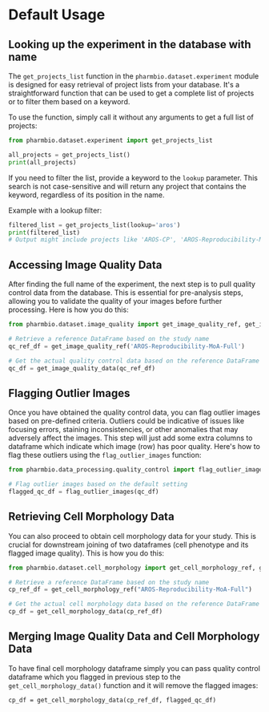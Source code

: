# Default Usage

## Looking up the experiment in the database with name

The `get_projects_list` function in the `pharmbio.dataset.experiment` module is designed for easy retrieval of project lists from your database. It's a straightforward function that can be used to get a complete list of projects or to filter them based on a keyword.

To use the function, simply call it without any arguments to get a full list of projects:

```python
from pharmbio.dataset.experiment import get_projects_list

all_projects = get_projects_list()
print(all_projects)
```

If you need to filter the list, provide a keyword to the `lookup` parameter. This search is not case-sensitive and will return any project that contains the keyword, regardless of its position in the name.

Example with a lookup filter:

```python
filtered_list = get_projects_list(lookup='aros')
print(filtered_list)
# Output might include projects like 'AROS-CP', 'AROS-Reproducibility-MoA-Full'
```

## Accessing Image Quality Data

After finding the full name of the experiment, the next step is to pull quality control data from the database. This is essential for pre-analysis steps, allowing you to validate the quality of your images before further processing. Here is how you do this:

```python
from pharmbio.dataset.image_quality import get_image_quality_ref, get_image_quality_data

# Retrieve a reference DataFrame based on the study name
qc_ref_df = get_image_quality_ref('AROS-Reproducibility-MoA-Full')

# Get the actual quality control data based on the reference DataFrame
qc_df = get_image_quality_data(qc_ref_df)
```

## Flagging Outlier Images

Once you have obtained the quality control data, you can flag outlier images based on pre-defined criteria. Outliers could be indicative of issues like focusing errors, staining inconsistencies, or other anomalies that may adversely affect the images. This step will just add some extra columns to dataframe which indicate which image (row) has poor quality. Here's how to flag these outliers using the `flag_outlier_images` function:

```python
from pharmbio.data_processing.quality_control import flag_outlier_images

# Flag outlier images based on the default setting
flagged_qc_df = flag_outlier_images(qc_df)
```

## Retrieving Cell Morphology Data

You can also proceed to obtain cell morphology data for your study. This is crucial for downstream joining of two dataframes (cell phenotype and its flagged image quality). This is how you do this:

```python
from pharmbio.dataset.cell_morphology import get_cell_morphology_ref, get_cell_morphology_data

# Retrieve a reference DataFrame based on the study name
cp_ref_df = get_cell_morphology_ref("AROS-Reproducibility-MoA-Full")

# Get the actual cell morphology data based on the reference DataFrame
cp_df = get_cell_morphology_data(cp_ref_df)
```

## Merging Image Quality Data and Cell Morphology Data

To have final cell morphology dataframe simply you can pass quality control dataframe which you flagged in previous step to the `get_cell_morphology_data()` function and it will remove the flagged images:

```
cp_df = get_cell_morphology_data(cp_ref_df, flagged_qc_df)
```